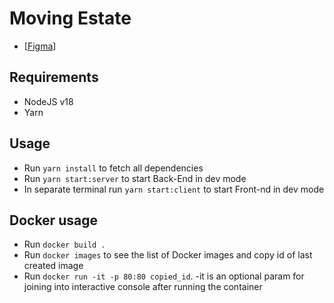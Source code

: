 # Moving Estate
* [[Figma](https://www.figma.com/file/etjqKd2owOjZVh6O5ZGmha/Moving-Estate)]

## Requirements
* NodeJS v18
* Yarn

## Usage
* Run `yarn install` to fetch all dependencies
* Run `yarn start:server` to start Back-End in dev mode
* In separate terminal run `yarn start:client` to start Front-nd in dev mode

## Docker usage
* Run `docker build .`
* Run `docker images` to see the list of Docker images and copy id of last created image
* Run `docker run -it -p 80:80 copied_id`. -it is an optional param for joining into interactive console after running the container